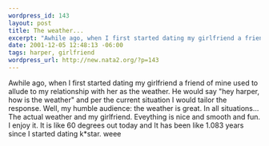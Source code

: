 ```yaml
--- 
wordpress_id: 143
layout: post
title: The weather...
excerpt: "Awhile ago, when I first started dating my girlfriend a friend of mine used to allude to my relationship with her as the weather. He would say \"hey harper, how is the weather\" and per the current situation I would tailor the response. Well, my humble audience: the weather is great. In all situations... The actual weather and my girlfriend. Eveything is nice and smooth and fun. I enjoy it. It is l..."
date: 2001-12-05 12:48:13 -06:00
tags: harper, girlfriend
wordpress_url: http://new.nata2.org/?p=143
---
```

Awhile ago, when I first started dating my girlfriend a friend of mine used to allude to my relationship with her as the weather. He would say "hey harper, how is the weather" and per the current situation I would tailor the response. Well, my humble audience: the weather is great. In all situations... The actual weather and my girlfriend. Eveything is nice and smooth and fun. I enjoy it. It is like 60 degrees out today and It has been like 1.083 years since I started dating k*star. weee
